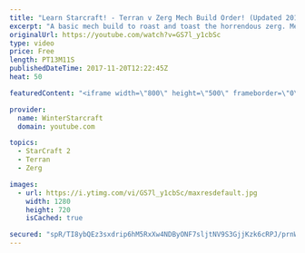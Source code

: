 ```yaml
---
title: "Learn Starcraft! - Terran v Zerg Mech Build Order! (Updated 2018)"
excerpt: "A basic mech build to roast and toast the horrendous zerg. Meant for lower level players looking for some direction! -- Watch live at https://www.twitch.tv/wintergaming"
originalUrl: https://youtube.com/watch?v=GS7l_y1cbSc
type: video
price: Free
length: PT13M11S
publishedDateTime: 2017-11-20T12:22:45Z
heat: 50

featuredContent: "<iframe width=\"800\" height=\"500\" frameborder=\"0\" src=\"https://www.youtube.com/embed/GS7l_y1cbSc\" allow=\"accelerometer; autoplay; encrypted-media; gyroscope; picture-in-picture\" allowfullscreen></iframe>"

provider:
  name: WinterStarcraft
  domain: youtube.com

topics:
  - StarCraft 2
  - Terran
  - Zerg

images:
  - url: https://i.ytimg.com/vi/GS7l_y1cbSc/maxresdefault.jpg
    width: 1280
    height: 720
    isCached: true

secured: "spR/TI8ybQEz3sxdrip6hM5RxXw4NDByONF7sljtNV9S3GjjKzk6cRPJ/prnWrZZ79B4z5lmPmYhXSo2rn2+/d/X9EGCCJOqi82s+w+4r73S+opnl4dkgkIm+LFcd9IPKe0IAHoVRaXMRmFip+noXiemTX6OFRnFlVJmSz7fcIZo554QxmbxgcI/64492lA0yQMSkD6huq55WePFmXFcZXUqCF1Q2AwQDRwB3OpzjQ5mlJOBriDJ3BNQ0ZnM2zxg8fuEtr/A/4jkl/rdl54c2bRM4b5ZvbuxqTiUP1urxlKK7OIhcGmDujGkEysPi6gfdr6XkV386TgzS8EMRogUyfqzXIAhscd+mCN+Nk94fPnwICusMXW+ldEcHneJnup4rYgrzFhJttvyZZeCdBQtt92Cn4dr2NNVaEot9o+Y2LI=;8AN17pmVqHpbhblg9QWYsA=="
---
```


